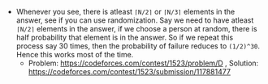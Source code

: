 * Whenever you see, there is atleast `⌈N/2⌉` or `⌈N/3⌉` elements in the answer, see if you can use randomization. Say we need to have atleast `⌈N/2⌉` elements in the answer, if we choose a person at random, there is half probability that element is in the answer. So if we repeat this process say 30 times, then the probability of failure reduces to `(1/2)^30`. Hence this works most of the time.
  * Problem: https://codeforces.com/contest/1523/problem/D , Solution: https://codeforces.com/contest/1523/submission/117881477

